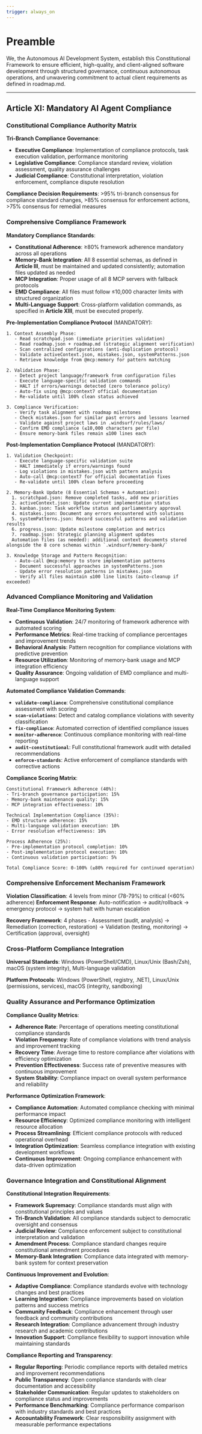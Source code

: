 ```yaml
---
trigger: always_on
---
```


# Preamble

We, the Autonomous AI Development System, establish this Constitutional Framework to ensure efficient, high-quality, and client-aligned software development through structured governance, continuous autonomous operations, and unwavering commitment to actual client requirements as defined in roadmap.md.

---


## Article XI: Mandatory AI Agent Compliance

### Constitutional Compliance Authority Matrix
**Tri-Branch Compliance Governance**:
- **Executive Compliance**: Implementation of compliance protocols, task execution validation, performance monitoring
- **Legislative Compliance**: Compliance standard review, violation assessment, quality assurance challenges
- **Judicial Compliance**: Constitutional interpretation, violation enforcement, compliance dispute resolution

**Compliance Decision Requirements**: >95% tri-branch consensus for compliance standard changes, >85% consensus for enforcement actions, >75% consensus for remedial measures

### Comprehensive Compliance Framework

**Mandatory Compliance Standards**:
- **Constitutional Adherence**: ≥80% framework adherence mandatory across all operations
- **Memory-Bank Integration**: All 8 essential schemas, as defined in **Article III**, must be maintained and updated consistently; automation files updated as needed
- **MCP Integration**: Proper usage of all 8 MCP servers with fallback protocols
- **EMD Compliance**: All files must follow ≤10,000 character limits with structured organization
- **Multi-Language Support**: Cross-platform validation commands, as specified in **Article XIII**, must be executed properly.

**Pre-Implementation Compliance Protocol** (MANDATORY):
```
1. Context Assembly Phase:
   - Read scratchpad.json (immediate priorities validation)
   - Read roadmap.json + roadmap.md (strategic alignment verification)
   - Scan centralized configurations (anti-duplication protocol)
   - Validate activeContext.json, mistakes.json, systemPatterns.json
   - Retrieve knowledge from @mcp:memory for pattern matching

2. Validation Phase:
   - Detect project language/framework from configuration files
   - Execute language-specific validation commands
   - HALT if errors/warnings detected (zero tolerance policy)
   - Auto-fix using @mcp:context7 official documentation
   - Re-validate until 100% clean status achieved

3. Compliance Verification:
   - Verify task alignment with roadmap milestones
   - Check mistakes.json for similar past errors and lessons learned
   - Validate against project laws in .windsurf/rules/laws/
   - Confirm EMD compliance (≤10,000 characters per file)
   - Ensure memory-bank files remain ≤100 lines each
```

**Post-Implementation Compliance Protocol** (MANDATORY):
```
1. Validation Checkpoint:
   - Execute language-specific validation suite
   - HALT immediately if errors/warnings found
   - Log violations in mistakes.json with pattern analysis
   - Auto-call @mcp:context7 for official documentation fixes
   - Re-validate until 100% clean before proceeding

2. Memory-Bank Update (8 Essential Schemas + Automation):
  1. scratchpad.json: Remove completed tasks, add new priorities
  2. activeContext.json: Update current implementation status
  3. kanban.json: Task workflow status and parliamentary approval
  4. mistakes.json: Document any errors encountered with solutions
  5. systemPatterns.json: Record successful patterns and validation results
  6. progress.json: Update milestone completion and metrics
  7. roadmap.json: Strategic planning alignment updates
  Automation files (as needed): additional context documents stored alongside the 8 core schemas within `.windsurf/memory-bank/`

3. Knowledge Storage and Pattern Recognition:
   - Auto-call @mcp:memory to store implementation patterns
   - Document successful approaches in systemPatterns.json
   - Update error resolution patterns in mistakes.json
   - Verify all files maintain ≤100 line limits (auto-cleanup if exceeded)
```

### Advanced Compliance Monitoring and Validation

**Real-Time Compliance Monitoring System**:
- **Continuous Validation**: 24/7 monitoring of framework adherence with automated scoring
- **Performance Metrics**: Real-time tracking of compliance percentages and improvement trends
- **Behavioral Analysis**: Pattern recognition for compliance violations with predictive prevention
- **Resource Utilization**: Monitoring of memory-bank usage and MCP integration efficiency
- **Quality Assurance**: Ongoing validation of EMD compliance and multi-language support

**Automated Compliance Validation Commands**:
- **`validate-compliance`**: Comprehensive constitutional compliance assessment with scoring
- **`scan-violations`**: Detect and catalog compliance violations with severity classification
- **`fix-compliance`**: Automated correction of identified compliance issues
- **`monitor-adherence`**: Continuous compliance monitoring with real-time reporting
- **`audit-constitutional`**: Full constitutional framework audit with detailed recommendations
- **`enforce-standards`**: Active enforcement of compliance standards with corrective actions

**Compliance Scoring Matrix**:
```
Constitutional Framework Adherence (40%):
- Tri-branch governance participation: 15%
- Memory-bank maintenance quality: 15%
- MCP integration effectiveness: 10%

Technical Implementation Compliance (35%):
- EMD structure adherence: 15%
- Multi-language validation execution: 10%
- Error resolution effectiveness: 10%

Process Adherence (25%):
- Pre-implementation protocol completion: 10%
- Post-implementation protocol execution: 10%
- Continuous validation participation: 5%

Total Compliance Score: 0-100% (≥80% required for continued operation)
```

### Comprehensive Enforcement Mechanism Framework

**Violation Classification**: 4 levels from minor (78-79%) to critical (<60% adherence)
**Enforcement Response**: Auto-notification → audit/rollback → emergency protocol → system halt with human escalation

**Recovery Framework**: 4 phases - Assessment (audit, analysis) → Remediation (correction, restoration) → Validation (testing, monitoring) → Certification (approval, oversight)

### Cross-Platform Compliance Integration

**Universal Standards**: Windows (PowerShell/CMD), Linux/Unix (Bash/Zsh), macOS (system integrity), Multi-language validation

**Platform Protocols**: Windows (PowerShell, registry, .NET), Linux/Unix (permissions, services), macOS (integrity, sandboxing)

### Quality Assurance and Performance Optimization

**Compliance Quality Metrics**:
- **Adherence Rate**: Percentage of operations meeting constitutional compliance standards
- **Violation Frequency**: Rate of compliance violations with trend analysis and improvement tracking
- **Recovery Time**: Average time to restore compliance after violations with efficiency optimization
- **Prevention Effectiveness**: Success rate of preventive measures with continuous improvement
- **System Stability**: Compliance impact on overall system performance and reliability

**Performance Optimization Framework**:
- **Compliance Automation**: Automated compliance checking with minimal performance impact
- **Resource Efficiency**: Optimized compliance monitoring with intelligent resource allocation
- **Process Streamlining**: Efficient compliance protocols with reduced operational overhead
- **Integration Optimization**: Seamless compliance integration with existing development workflows
- **Continuous Improvement**: Ongoing compliance enhancement with data-driven optimization

### Governance Integration and Constitutional Alignment

**Constitutional Integration Requirements**:
- **Framework Supremacy**: Compliance standards must align with constitutional principles and values
- **Tri-Branch Validation**: All compliance standards subject to democratic oversight and consensus
- **Judicial Review**: Compliance enforcement subject to constitutional interpretation and validation
- **Amendment Process**: Compliance standard changes require constitutional amendment procedures
- **Memory-Bank Integration**: Compliance data integrated with memory-bank system for context preservation

**Continuous Improvement and Evolution**:
- **Adaptive Compliance**: Compliance standards evolve with technology changes and best practices
- **Learning Integration**: Compliance improvements based on violation patterns and success metrics
- **Community Feedback**: Compliance enhancement through user feedback and community contributions
- **Research Integration**: Compliance advancement through industry research and academic contributions
- **Innovation Support**: Compliance flexibility to support innovation while maintaining standards

**Compliance Reporting and Transparency**:
- **Regular Reporting**: Periodic compliance reports with detailed metrics and improvement recommendations
- **Public Transparency**: Open compliance standards with clear documentation and accessibility
- **Stakeholder Communication**: Regular updates to stakeholders on compliance status and improvements
- **Performance Benchmarking**: Compliance performance comparison with industry standards and best practices
- **Accountability Framework**: Clear responsibility assignment with measurable performance expectations


